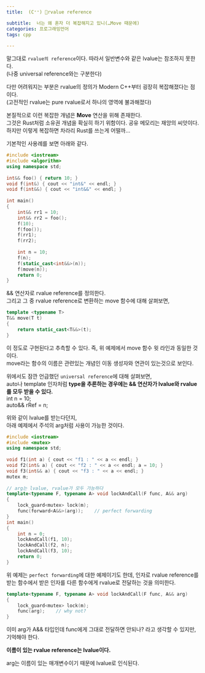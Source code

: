 ```yaml
---
title:  (C⁺⁺) 🤚rvalue reference

subtitle:  너는 왜 혼자 더 복잡해지고 있니(…Move 때문에)
categories: 프로그래밍언어 
tags: cpp
 
---
```


  
  
말그대로 `rvalue의 reference`이다. 따라서 일반변수와 같은 lvalue는 참조하지 못한다.  
(나중 universal reference와는 구분한다)  
  
다만 어려워지는 부분은 rvalue의 정의가 Modern C++부터 굉장히 복잡해졌다는 점이다.  
(고전적인 rvalue는 pure rvalue로서 하나의 영역에 불과해졌다)  
  
본질적으로 이런 복잡한 개념은 **Move** 연산을 위해 존재한다.  
그것은 Rust처럼 소유권 개념을 확실히 하기 위함이다. 공유 메모리는 재앙의 씨앗이다.  
하지만 이렇게 복잡하면 차라리 Rust를 쓰는게 어떨까…  
  
기본적인 사용례를 보면 아래와 같다.  
  
```cpp  
#include <iostream>  
#include <algorithm>  
using namespace std;  
  
int&& foo() { return 10; }  
void f(int&) { cout << "int&" << endl; }  
void f(int&&) { cout << "int&&" << endl; }  
  
int main()  
{  
	int&& rr1 = 10;  
	int&& rr2 = foo();  
	f(10);   
	f(foo());   
	f(rr1);   
	f(rr2);   
  
	int n = 10;  
	f(n);   
	f(static_cast<int&&>(n));   
	f(move(n));   
	return 0;  
}  
```  
  
&& 연산자로 rvalue reference를 정의한다.  
그리고 그 중 rvalue reference로 변환하는 move 함수에 대해 살펴보면,  
  
```cpp  
template <typename T>  
T&& move(T t)  
{  
    return static_cast<T&&>(t);  
}  
```  
  
이 정도로 구현된다고 추측할 수 있다. 즉, 위 예제에서 move 함수 윗 라인과 동일한 것이다.  
move라는 함수의 이름은 관련있는 개념인 이동 생성자와 연관이 있는것으로 보인다.  
  
  
위에서도 잠깐 언급했던 `universal reference`에 대해 살펴보면,  
auto나 template 인자처럼 **type을 추론하는 경우에는 && 연산자가 lvalue와 rvalue를 모두 받을 수 있다.**  
int n = 10;  
auto&& rRef = n;  
  
위와 같이 lvalue를 받는다던지,  
아래 예제에서 주석의 arg처럼 사용이 가능한 것이다.  
  
```cpp  
#include <iostream>  
#include <mutex>  
using namespace std;  
  
void f1(int a) { cout << "f1 : " << a << endl; }  
void f2(int& a) { cout << "f2 : " << a << endl; a = 10; }  
void f3(int&& a) { cout << "f3 : " << a << endl; }  
mutex m;  
  
// arg는 lvalue, rvalue가 모두 가능하다  
template<typename F, typename A> void lockAndCall(F func, A&& arg)  
{  
	lock_guard<mutex> lock(m);  
	func(forward<A&&>(arg));    // perfect forwarding  
}  
int main()  
{  
	int n = 0;  
	lockAndCall(f1, 10);   
	lockAndCall(f2, n);   
	lockAndCall(f3, 10);   
	return 0;  
}  
```  
  
위 예제는 `perfect forwarding`에 대한 예제이기도 한데, 인자로 rvalue reference를 받는 함수에서 받은 인자를 다른 함수에게 rvalue로 전달하는 것을 의미한다.  
  
```cpp  
template<typename F, typename A> void lockAndCall(F func, A&& arg)  
{  
	lock_guard<mutex> lock(m);  
	func(arg);    // why not?  
}  
```  
  
이미 arg가 A&& 타입인데 func에게 그대로 전달하면 안되나? 라고 생각할 수 있지만,  
기억해야 한다.  
  
**이름이 있는 rvalue reference는 lvalue이다.**  
  
arg는 이름이 있는 매개변수이기 때문에 lvalue로 인식된다.  
